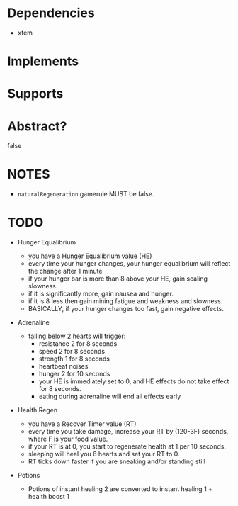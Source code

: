 # Dependencies
* xtem

# Implements

# Supports

# Abstract?
false

# NOTES
* `naturalRegeneration` gamerule MUST be false.

# TODO
* Hunger Equalibrium
    * you have a Hunger Equalibrium value (HE)
    * every time your hunger changes, your hunger equalibrium will reflect the change after 1 minute
    * if your hunger bar is more than 8 above your HE, gain scaling slowness.
    * if it is significantly more, gain nausea and hunger.
    * if it is 8 less then gain mining fatigue and weakness and slowness.
    * BASICALLY, if your hunger changes too fast, gain negative effects.

* Adrenaline
    * falling below 2 hearts will trigger:
        * resistance 2 for 8 seconds
        * speed 2 for 8 seconds
        * strength 1 for 8 seconds
        * heartbeat noises
        * hunger 2 for 10 seconds
        * your HE is immediately set to 0, and HE effects do not take effect for 8 seconds.
        * eating during adrenaline will end all effects early

* Health Regen
    * you have a Recover Timer value (RT)
    * every time you take damage, increase your RT by (120-3F) seconds, where F is your food value.
    * if your RT is at 0, you start to regenerate health at 1 per 10 seconds.
    * sleeping will heal you 6 hearts and set your RT to 0.
    * RT ticks down faster if you are sneaking and/or standing still

* Potions
    * Potions of instant healing 2 are converted to instant healing 1 + health boost 1

